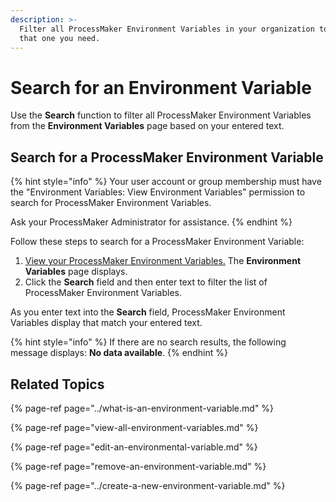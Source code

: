 ```yaml
---
description: >-
  Filter all ProcessMaker Environment Variables in your organization to find
  that one you need.
---
```


# Search for an Environment Variable

Use the **Search** function to filter all ProcessMaker Environment Variables from the **Environment Variables** page based on your entered text.

## Search for a ProcessMaker Environment Variable

{% hint style="info" %}
Your user account or group membership must have the "Environment Variables: View Environment Variables" permission to search for ProcessMaker Environment Variables.

Ask your ProcessMaker Administrator for assistance.
{% endhint %}

Follow these steps to search for a ProcessMaker Environment Variable:

1. [View your ProcessMaker Environment Variables.](view-all-environment-variables.md) The **Environment Variables** page displays.
2. Click the **Search** field and then enter text to filter the list of ProcessMaker Environment Variables.

As you enter text into the **Search** field, ProcessMaker Environment Variables display that match your entered text.

{% hint style="info" %}
If there are no search results, the following message displays: **No data available**.
{% endhint %}

## Related Topics

{% page-ref page="../what-is-an-environment-variable.md" %}

{% page-ref page="view-all-environment-variables.md" %}

{% page-ref page="edit-an-environmental-variable.md" %}

{% page-ref page="remove-an-environment-variable.md" %}

{% page-ref page="../create-a-new-environment-variable.md" %}


